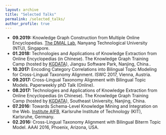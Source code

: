```yaml
---
layout: archive
title: "Selected Talks"
permalink: /selected_talks/
author_profile: true
---
```

* **09.2019:** Knowledge Graph Construction from Multiple Online Encyclopedias. [The DMAL Lab](http://scse.ntu.edu.sg/Research/DMAL/Pages/Home.aspx), Nanyang Technological University (NTU), Singapore.
* **01.2018:** Technologies and Applications of Knowledge Extraction from Online Encyclopedias (in Chinese). The Knowledge Graph Training Camp (hosted by [KGDATA](https://www.kgtdata.com)), Jiangsu Software Park, Nanjing, China..
* **10.2017:** Encoding Category Correlations into Bilingual Topic Modeling for Cross-Lingual Taxonomy Alignment. ISWC 2017, Vienna, Austria.
* **09.2017:** Cross-Lingual Taxonomy Alignment with Bilingual Topic Models. Paperweekly phD Talk (Online).
* **08.2017:** Technologies and Applications of Knowledge Extraction from Online Encyclopedias (in Chinese). The Knowledge Graph Training Camp (hosted by [KGDATA](https://www.kgtdata.com)), Southeast University, Nanjing, China.
* **07.2016:** Towards Schema-Level Knowledge Mining and Integration on the Web. [Institute AIFB](http://www.aifb.kit.edu/web/Hauptseite/en), Karlsruhe Institute of Technology (KIT), Karlsruhe, Germany.
* **02.2016:** Cross-Lingual Taxonomy Alignment with Bilingual Biterm Topic Model. AAAI 2016, Phoenix, Arizona, USA.